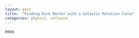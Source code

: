 ```yaml
---
layout: post
title:  "Finding Dark Matter with a Galactic Rotation Curve"
categories: physics, software
---
```


Intro
